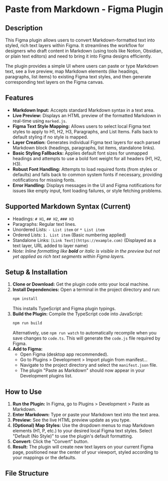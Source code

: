 # Paste from Markdown - Figma Plugin

## Description

This Figma plugin allows users to convert Markdown-formatted text into styled, rich text layers within Figma. It streamlines the workflow for designers who draft content in Markdown (using tools like Notion, Obsidian, or plain text editors) and need to bring it into Figma designs efficiently.

The plugin provides a simple UI where users can paste or type Markdown text, see a live preview, map Markdown elements (like headings, paragraphs, list items) to existing Figma text styles, and then generate corresponding text layers on the Figma canvas.

## Features

*   **Markdown Input:** Accepts standard Markdown syntax in a text area.
*   **Live Preview:** Displays an HTML preview of the formatted Markdown in real-time using `marked.js`.
*   **Figma Text Style Mapping:** Allows users to select local Figma text styles to apply to H1, H2, H3, Paragraphs, and List Items. Falls back to default styling if no style is mapped.
*   **Layer Creation:** Generates individual Figma text layers for each parsed Markdown block (headings, paragraphs, list items, standalone links).
*   **Basic Styling Fallbacks:** Applies default font sizes for unmapped headings and attempts to use a bold font weight for all headers (H1, H2, H3).
*   **Robust Font Handling:** Attempts to load required fonts (from styles or defaults) and falls back to common system fonts if necessary, providing notifications for missing fonts.
*   **Error Handling:** Displays messages in the UI and Figma notifications for issues like empty input, font loading failures, or style fetching problems.

## Supported Markdown Syntax (Current)

*   Headings: `# H1`, `## H2`, `### H3`
*   Paragraphs: Regular text lines.
*   Unordered Lists: `- List item` or `* List item`
*   Ordered Lists: `1. List item` (Basic numbering applied)
*   Standalone Links: `[Link Text](https://example.com)` (Displayed as a text layer, URL added to layer name)
*   *Note: Inline formatting like **bold** or *italic* is visible in the preview but not yet applied as rich text segments within Figma layers.*

## Setup & Installation

1.  **Clone or Download:** Get the plugin code onto your local machine.
2.  **Install Dependencies:** Open a terminal in the project directory and run:
    ```bash
    npm install
    ```
    This installs TypeScript and Figma plugin typings.
3.  **Build the Plugin:** Compile the TypeScript code into JavaScript:
    ```bash
    npm run build
    ```
    Alternatively, use `npm run watch` to automatically recompile when you save changes to `code.ts`. This will generate the `code.js` file required by Figma.
4.  **Add to Figma:**
    *   Open Figma (desktop app recommended).
    *   Go to Plugins > Development > Import plugin from manifest...
    *   Navigate to the project directory and select the `manifest.json` file.
    *   The plugin "Paste as Markdown" should now appear in your Development plugins list.

## How to Use

1.  **Run the Plugin:** In Figma, go to Plugins > Development > Paste as Markdown.
2.  **Enter Markdown:** Type or paste your Markdown text into the text area.
3.  **Preview:** See the live HTML preview update as you type.
4.  **(Optional) Map Styles:** Use the dropdown menus to map Markdown elements (H1, P, etc.) to your desired local Figma text styles. Select "Default (No Style)" to use the plugin's default formatting.
5.  **Convert:** Click the "Convert" button.
6.  **Result:** The plugin will create new text layers on your current Figma page, positioned near the center of your viewport, styled according to your mappings or the defaults.

## File Structure
